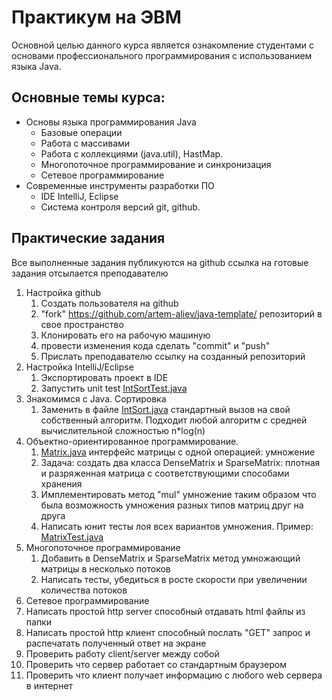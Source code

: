 # Практикум на ЭВМ
Основной целью данного курса является ознакомление студентами с основами профессионального программирования с использованием языка Java.

## Основные темы курса:
* Основы языка программирования Java
  * Базовые операции
  * Работа с массивами 
  * Работа с коллекциями (java.util), HastMap.
  * Многопоточное программирование и синхронизация
  * Сетевое программирование
* Современные инструменты разработки ПО
  * IDE IntelliJ, Eclipse
  * Система контроля версий git, github.

## Практические задания
Все выполненные задания публикуются на github ссылка на готовые задания отсылается преподавателю

1. Настройка github
   1. Создать пользователя на github
   2. "fork" https://github.com/artem-aliev/java-template/ репозиторий в свое пространство
   3. Клонировать его на рабочую машиную
   4. провести изменения кода сделать "commit" и "push"
   5. Прислать преподавателю ссылку на созданный репозиторий
2. Настройка IntelliJ/Eclipse
   1. Экспортировать проект в IDE
   2. Запустить unit test [IntSortTest.java](https://github.com/artem-aliev/java-template/blob/master/src/test/java/edu/spbu/sort/IntSortTest.java)
3. Знакомимся с Java. Сортировка
   1. Заменить в файле [IntSort.java](https://github.com/artem-aliev/java-template/blob/master/src/main/java/edu/spbu/sort/IntSort.java) стандартный вызов на свой собственный алгоритм. 
       Подходит любой алгоритм с средней вычислительной сложностью n*log(n)
4. Объектно-ориентированное программирование.
   1. [Matrix.java](https://github.com/artem-aliev/java-template/blob/master/src/main/java/edu/spbu/matrix/Matrix.java) интерфейс матрицы с одной операцией: умножение
   2. Задача: создать два класса DenseMatrix и SparseMatrix: плотная и разряженная матрица с соответствующими способами хранения
   3. Имплементировать метод "mul" умножение таким образом что была возможность умножения разных типов матриц друг на друга
   4. Написать юнит тесты лоя всех вариантов умножения. Пример: [MatrixTest.java](https://github.com/artem-aliev/java-template/blob/master/src/test/java/edu/spbu/matrix/MatrixTest.java)
5. Многопоточное программирование
   1. Добавить в  DenseMatrix и SparseMatrix метод умножающий матрицы в несколько потоков
   2. Написать тесты, убедиться в росте скорости при увеличении количества потоков
6.   Сетевое программирование
   1. Написать простой http server способный отдавать html файлы из папки
   2. Написать простой http клиент способный послать "GET" запрос и распечатать полученный ответ на экране
   3. Проверить работу client/server между собой
   4. Проверить что сервер работает со стандартным браузером
   5. Проверить что клиент получает информацию с любого web сервера в интернет

